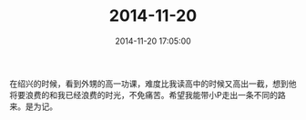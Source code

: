 ﻿---
title: "2014-11-20"
date: 2014-11-20 17:05:00
tags:
categories: 爸爸
---
在绍兴的时候，看到外甥的高一功课，难度比我读高中的时候又高出一截，想到他将要浪费的和我已经浪费的时光，不免痛苦。希望我能带小P走出一条不同的路来。是为记。